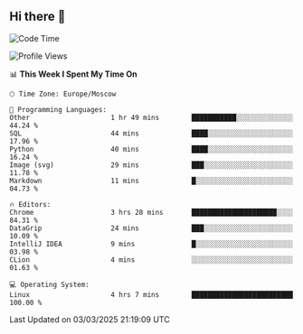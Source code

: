 ## Hi there 👋
<!--START_SECTION:waka-->
![Code Time](http://img.shields.io/badge/Code%20Time-4%2C773%20hrs%2019%20mins-blue)

![Profile Views](http://img.shields.io/badge/Profile%20Views-2-blue)

📊 **This Week I Spent My Time On** 

```text
🕑︎ Time Zone: Europe/Moscow

💬 Programming Languages: 
Other                    1 hr 49 mins        ███████████░░░░░░░░░░░░░░   44.24 % 
SQL                      44 mins             ████░░░░░░░░░░░░░░░░░░░░░   17.96 % 
Python                   40 mins             ████░░░░░░░░░░░░░░░░░░░░░   16.24 % 
Image (svg)              29 mins             ███░░░░░░░░░░░░░░░░░░░░░░   11.78 % 
Markdown                 11 mins             █░░░░░░░░░░░░░░░░░░░░░░░░   04.73 % 

🔥 Editors: 
Chrome                   3 hrs 28 mins       █████████████████████░░░░   84.31 % 
DataGrip                 24 mins             ███░░░░░░░░░░░░░░░░░░░░░░   10.09 % 
IntelliJ IDEA            9 mins              █░░░░░░░░░░░░░░░░░░░░░░░░   03.98 % 
CLion                    4 mins              ░░░░░░░░░░░░░░░░░░░░░░░░░   01.63 % 

💻 Operating System: 
Linux                    4 hrs 7 mins        █████████████████████████   100.00 % 
```


 Last Updated on 03/03/2025 21:19:09 UTC
<!--END_SECTION:waka-->
<!--
**w3ll1ngt/w3ll1ngt** is a ✨ _special_ ✨ repository because its `README.md` (this file) appears on your GitHub profile.

Here are some ideas to get you started:

- 🔭 I’m currently working on ...
- 🌱 I’m currently learning ...
- 👯 I’m looking to collaborate on ...
- 🤔 I’m looking for help with ...
- 💬 Ask me about ...
- 📫 How to reach me: ...
- 😄 Pronouns: ...
- ⚡ Fun fact: ...
-->
